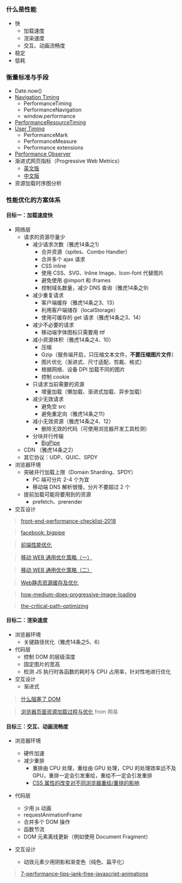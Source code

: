 ### 什么是性能
- 快
  + 加载速度
  + 渲染速度
  + 交互、动画流畅度
- 稳定
- 低耗

### 衡量标准与手段

- Date.now()
- [Navigation Timing](https://www.w3.org/TR/navigation-timing/#sec-navigation-timing-interface)
  + PerformanceTiming
  + PerformanceNavigation
  + window.performance
- [PerformanceResourceTiming](https://www.w3.org/TR/resource-timing/)
- [User Timing](https://www.w3.org/TR/user-timing/)
  + PerformanceMark
  + PerformanceMeasure
  + Performance extensions
- [Performance Observer](https://github.com/bison1994/JavaScript-Sketches/blob/master/Client/Observer.md)
- 渐进式网页指标（Progressive Web Metrics）
  + [英文版](https://codeburst.io/performance-metrics-whats-this-all-about-1128461ad6b)
  + [中文版](https://llp0574.github.io/2017/10/19/performance-metrics-whats-this-all-about/)
- 资源加载时序图分析


### 性能优化的方案体系

#### 目标一：加载速度快
- 网络层
  + 请求的资源尽量少
    - 减少请求次数（雅虎14条之1）
      + 合并资源（spites、Combo Handler）
      + 合并多个 ajax 请求
      + CSS inline
      + 使用 CSS、SVG、Inline Image、Icon-font 代替图片
      + 避免使用 @import 和 iframes
      + 控制域名数量，减少 DNS 查询（雅虎14条之9）
    - 减少重复请求
      + 客户端缓存（雅虎14条之3、13）
      + 利用客户端储存（localStorage）
      + 使用可缓存的 get 请求（雅虎14条之3、14）
    - 减少不必要的请求
      + 移动端字体图标只需要用 ttf
    - 减小资源体积（雅虎14条之4、10）
      + 压缩
      + Gzip（服务端开启，只压缩文本文件，**不要压缩图片文件**）
      + 图片优化（渐进式、尺寸适配、剪裁、格式）
      + 根据网络、设备 DPI 加载不同的图片
      + 控制 cookie
    - 只请求当前需要的资源
      + 增量加载（懒加载、渐进式加载、异步加载）
    - 减少无效请求
      + 避免空 src
      + 避免重定向（雅虎14条之11）
    - 减小无效资源（雅虎14条之4、12）
      + 删除无效的代码（可使用浏览器开发工具检测）
    - 分块并行传输
      + [BigPipe](https://xianyulaodi.github.io/2018/02/10/BigPipe%E5%B0%8F%E6%8E%A2/)
  + CDN （雅虎14条之2）
  + 其它协议：UDP、QUIC、SPDY
- 浏览器环境
  + 突破并行加载上限（Domain Sharding、SPDY）
    - PC 端可分片 2-4 个为宜
    - 移动端 DNS 解析很慢，分片不要超过 2 个
  + 提前加载可能将要用到的资源
    - prefetch、prerender
- 交互设计

> [front-end-performance-checklist-2018](https://www.smashingmagazine.com/2018/01/front-end-performance-checklist-2018-pdf-pages/)

> [facebook: bigpipe](https://www.facebook.com/notes/facebook-engineering/bigpipe-pipelining-web-pages-for-high-performance/389414033919/)

> [前端性能优化](https://juejin.im/post/59ff2dbe5188254dd935c8ab)

> [移动 WEB 通用优化策略（一）](http://web.jobbole.com/85673/)

> [移动 WEB 通用优化策略（二）](http://web.jobbole.com/87524/)

> [Web静态资源缓存及优化](https://juejin.im/post/5a098b5bf265da431a42b227)

> [how-medium-does-progressive-image-loading](https://medium.com/@jmperezperez/how-medium-does-progressive-image-loading-fd1e4dc1ee3d)

> [the-critical-path-optimizing](https://www.lucidchart.com/techblog/2018/03/13/the-critical-path-optimizing-load-times-with-the-chromedev-tools/)

#### 目标二：渲染速度

- 浏览器环境
  + 关键路径优化（雅虎14条之5、6）
- 代码层
  + 控制 DOM 的层级深度
  + 固定图片的宽高
  + 检测 JS 执行时各函数的耗时与 CPU 占用率，针对性地进行优化
- 交互设计
  + 渐进式

> [什么阻塞了 DOM](https://juejin.im/post/587f4afb61ff4b00651b3c18)

> [浏览器页面资源加载过程与优化](https://juejin.im/post/5a4ed917f265da3e317df515) from 网易


#### 目标三：交互、动画流畅度

- 浏览器环境
  + 硬件加速
  + 减少重排
    - 重排由 CPU 处理，重绘由 GPU 处理，CPU 的处理效率远不及 GPU，重排一定会引发重绘，重绘不一定会引发重排
    - [CSS 属性的改变对不同浏览器重绘/重排的影响](https://csstriggers.com/)
- 代码层
  + 少用 js 动画
  + requestAnimationFrame
  + 合并多个 DOM 操作
  + 函数节流
  + DOM 元素离线更新（例如使用 Document Fragment）
  
- 交互设计
  + 动效元素少用阴影和渐变色（纯色、扁平化）

> [7-performance-tips-jank-free-javascript-animations](https://www.sitepoint.com/7-performance-tips-jank-free-javascript-animations/)

